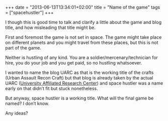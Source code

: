 +++
date = "2013-06-13T13:34:01+02:00"
title = "Name of the game"
tags = ["spacehustler"]
+++

I though this is good time to talk and clarify a little about the game and blog title, and how misleading that title might be.

First and foremost the game is not set in space. The game might take place on different planets and you might travel from these places, but this is not part of the game.

Neither is hustling of any kind. You are a soldier/mercenary/technician for hire, you do your job and you get paid, so no hustling whatsoever.

I wanted to name the blog UARC as that is the working title of the crafts (Urban Assault Recon Craft) but that blog is already taken by the actual UARC ([University Affiliated Research Center](http://en.wikipedia.org/wiki/University_Affiliated_Research_Center)) and space hustler was a name early on that didn’t fit but stuck nonetheless.

But anyway, space hustler is a working title. What will the final game be named? I don’t know.

Any ideas?
